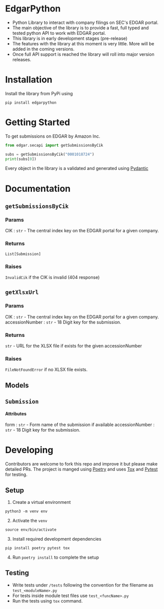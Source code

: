 # EdgarPython

- Python Library to interact with company filings on SEC's EDGAR portal.
- The main objective of the library is to provide a fast, full typed and tested python API to work with EDGAR portal.
- This library is in early development stages (pre-release)
- The features with the library at this moment is very little. More will be added in the coming versions.
- Once full API support is reached the library will roll into major version releases.

# Installation

Install the library from PyPi using

```shell
pip install edgarpython
```

# Getting Started

To get submissions on EDGAR by Amazon Inc.

```py
from edgar.secapi import getSubmissionsByCik

subs = getSubmissionsByCik("0001018724")
print(subs[0])
```

Every object in the library is a validated and generated using [Pydantic](https://docs.pydantic.dev/latest/)

# Documentation

## `getSubmissionsByCik`

### Params

CIK : `str` - The central index key on the EDGAR portal for a given company.

### Returns

`List[Submission]`

### Raises

`InvalidCik` if the CIK is invalid (404 response)

## `getXlsxUrl`

### Params

CIK : `str` - The central index key on the EDGAR portal for a given company.
accessionNumber : `str` - 18 Digit key for the submission.

### Returns

`str` - URL for the XLSX file if exists for the given accessionNumber

### Raises

`FileNotFoundError` if no XLSX file exists.

## Models

## `Submission`

#### Attributes

form : `str` - Form name of the submission if available
accessionNumber : `str` - 18 Digit key for the submission.

# Developing

Contributors are welcome to fork this repo and improve it but please make detailed PRs.
The project is manged using [Poetry](https://python-poetry.org/) and uses [Tox](https://tox.wiki/) and [Pytest](https://docs.pytest.org/en/stable/) for testing.

## Setup

1. Create a virtual environment

```shell
python3 -m venv env
```

2. Activate the `venv`

```shell
source env/bin/activate
```

3. Install required development dependencies

```shell
pip install poetry pytest tox
```

4. Run `poetry install` to complete the setup

## Testing

- Write tests under `/tests` following the convention for the filename as `test_<moduleName>.py`
- For tests inside module test files use `test_<funcName>.py`
- Run the tests using `tox` command.
